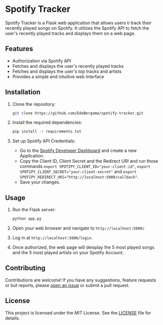 # Spotify Tracker

Spotify Tracker is a Flask web application that allows users ti track their recently played songs on Spotify. It utilizes the Spotify API to fetch the user's recently played tracks and displays them on a web page.

## Features
 - Authorization via Spotify API
 - Fetches and displays the user's recently played tracks
 - Fetches and displays the user's top tracks and artists
 - Provides a simple and intuitive web interface

## Installation
 1. Clone the repository:
    ```bash
    git clone https://github.com/EdoBergamo/spotify-tracker.git
    ```

 2. Install the required dependencies:
    ```bash
    pip install -r requirements.txt
    ```

 3. Set up Spotify API Credentials:
    - Go to the [Spotify Developer Dashboard](https://developer.spotify.com/dashboard/applications) and create a new Application.
    - Copy the Client ID, Client Secret and the Redirect URI and run those commands `export SPOTIPY_CLIENT_ID="your-client-id"`, `export SPOTIPY_CLIENT_SECRET="your-client-secret"` and `export SPOTIPY_REDIRECT_URI="http://localhost:5000/callback"`.
    - Save your changes.

## Usage
 1. Run the Flask server:
    ```bash
    python app.py
    ```

 2. Open your web browser and navigate to `http://localhost:5000/`

 3. Log in at `http://localhost:5000/login`.

 4. Once authorized, the web page will deisplay the 5 most played songs and the 5 most played artists on your Spotify Account.

## Contributing
Contributions are welcome! If you have any suggestions, feature requests or but reports, please [open an issue](https://github.com/EdoBergamo/spotify-tracker/issues) or submit a pull request.

## License
This project is licensed under the MIT License. See the [LICENSE](LICENSE) file for details.